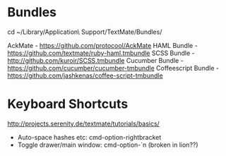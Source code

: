 # Bundles

cd ~/Library/Application\ Support/TextMate/Bundles/

AckMate - https://github.com/protocool/AckMate
HAML Bundle - https://github.com/textmate/ruby-haml.tmbundle
SCSS Bundle - http://github.com/kuroir/SCSS.tmbundle
Cucumber Bundle - https://github.com/cucumber/cucumber-tmbundle
Coffeescript Bundle - https://github.com/jashkenas/coffee-script-tmbundle


# Keyboard Shortcuts

http://projects.serenity.de/textmate/tutorials/basics/

* Auto-space hashes etc: cmd-option-rightbracket
* Toggle drawer/main window: cmd-option-`n (broken in lion??)